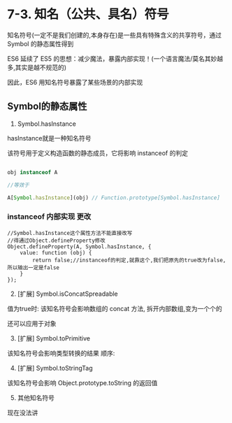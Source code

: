 # 7-3. 知名（公共、具名）符号

知名符号(一定不是我们创建的,本身存在)是一些具有特殊含义的共享符号，通过 Symbol 的静态属性得到

ES6 延续了 ES5 的思想：减少魔法，暴露内部实现！(一个语言魔法/莫名其妙越多,其实是越不规范的)

因此，ES6 用知名符号暴露了某些场景的内部实现


## Symbol的静态属性

1. Symbol.hasInstance  

hasInstance就是一种知名符号

该符号用于定义构造函数的静态成员，它将影响 instanceof 的判定

```js

obj instanceof A

//等效于

A[Symbol.hasInstance](obj) // Function.prototype[Symbol.hasInstance]

```

### instanceof 内部实现 更改

```
//Symbol.hasInstance这个属性方法不能直接改写
//得通过Object.defineProperty修改
Object.defineProperty(A, Symbol.hasInstance, {
    value: function (obj) {
        return false;//instanceof的判定,就靠这个,我们把原先的true改为false,所以输出一定是false
    }
});
```

2. [扩展] Symbol.isConcatSpreadable

值为true时: 该知名符号会影响数组的 concat 方法, 拆开内部数组,变为一个个的

还可以应用于对象

3. [扩展] Symbol.toPrimitive

该知名符号会影响类型转换的结果
顺序: 

4. [扩展] Symbol.toStringTag

该知名符号会影响 Object.prototype.toString 的返回值

5. 其他知名符号

现在没法讲

